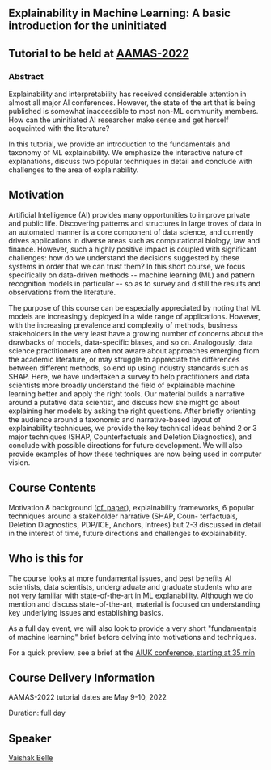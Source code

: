 
<!-- ---
layout: page  
title: XAI 
permalink: /pages/
--- -->


## Explainability in Machine Learning: A basic introduction for the uninitiated 

## Tutorial to be held at [AAMAS-2022](https://aamas2022-conference.auckland.ac.nz) 

### Abstract 

Explainability and interpretability has received considerable attention in almost all major AI conferences. However, the state of the art that is being published is somewhat inaccessible to most non-ML community members. How can the uninitiated AI researcher make sense and get herself acquainted with the literature? 

In this tutorial, we provide an introduction to the fundamentals and taxonomy of ML explainability. We emphasize the interactive nature of explanations, discuss two popular techniques in detail and conclude with challenges to the area of explainability. 

## Motivation 

Artificial Intelligence (AI) provides many opportunities to improve private and public life. Discovering patterns and structures in large troves of data in an automated manner is a core component of data science, and currently drives applications in diverse areas such as computational biology, law and finance. However, such a highly positive impact is coupled with significant challenges: how do we understand the decisions suggested by these systems in order that we can trust them? In this short course, we focus specifically on data-driven methods -- machine learning (ML) and pattern recognition models in particular -- so as to survey and distill the results and observations from the literature. 

The purpose of this course can be especially appreciated by noting that ML models are increasingly deployed in a wide range of applications. However, with the increasing prevalence and complexity of methods, business stakeholders in the very least have a growing number of concerns about the drawbacks of models, data-specific biases, and so on. Analogously, data science practitioners are often not aware about approaches emerging from the academic literature, or may struggle to appreciate the differences between different methods, so end up using industry standards such as SHAP. Here, we have undertaken a survey to help practitioners and data scientists more broadly understand the field of explainable machine learning better and apply the right tools. Our material builds a narrative around a putative data scientist, and discuss how she might go about explaining her models by asking the right questions. 
After briefly orienting the audience around a taxonomic and narrative-based layout of explainability techniques, we provide the key technical ideas behind 2 or 3 major techniques (SHAP, Counterfactuals and Deletion Diagnostics), and conclude with possible directions for future development. We will also provide examples of how these techniques are now being used in computer vision. 

## Course Contents 

Motivation & background ([cf. paper](https://www.frontiersin.org/articles/10.3389/fdata.2021.688969/full)), explainability frameworks, 6 popular techniques around a stakeholder narrative (SHAP, Coun- terfactuals, Deletion Diagnostics, PDP/ICE, Anchors, Intrees) but 2-3 discussed in detail in the interest of time, future directions and challenges to explainability.



## Who is this for

The course looks at more fundamental issues, and best benefits AI scientists, data scientists, undergraduate and graduate students who are not very familiar with state-of-the-art in ML explanability. Although we do mention and discuss state-of-the-art, material is focused on understanding key underlying issues and establishing basics. 

As a full day event, we will also look to provide a very short "fundamentals of machine learning" brief before delving into motivations and techniques.

For a quick preview, see a brief at the [AIUK conference, starting at 35 min](https://youtu.be/3ux97Vgx8Z4) 

## Course Delivery Information

AAMAS-2022 tutorial dates are May 9-10, 2022

Duration: full day


## Speaker 

[Vaishak Belle](vaishakbelle.com)




